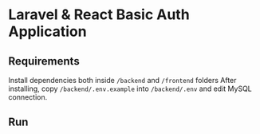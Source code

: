 # Laravel & React Basic Auth Application

## Requirements
Install dependencies both inside `/backend` and `/frontend` folders
After installing, copy `/backend/.env.example` into `/backend/.env` and edit MySQL connection.

## Run